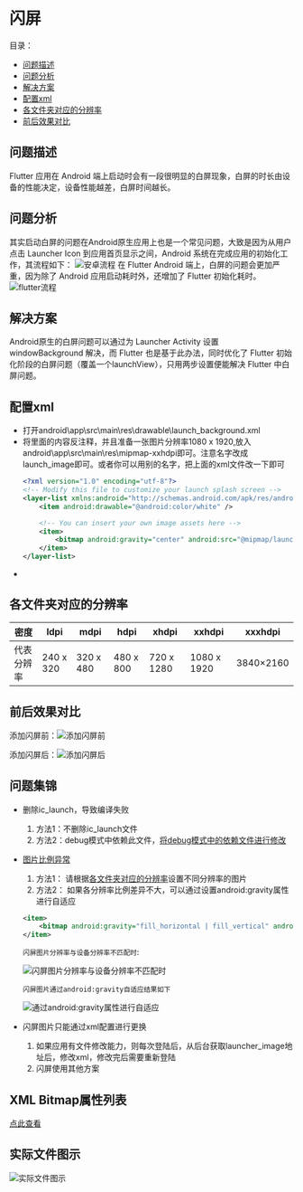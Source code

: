 # 闪屏
目录：
- [问题描述](#desc)
- [问题分析](#analy)
- [解决方案](#resolve)
- [配置xml](#setting)
- [各文件夹对应的分辨率](#pixel)
- [前后效果对比](#compare)
## 问题描述 <span id='desc' />
Flutter 应用在 Android 端上启动时会有一段很明显的白屏现象，白屏的时长由设备的性能决定，设备性能越差，白屏时间越长。

## 问题分析 <span id='analy' />
其实启动白屏的问题在Android原生应用上也是一个常见问题，大致是因为从用户点击 Launcher Icon 到应用首页显示之间，Android 系统在完成应用的初始化工作，其流程如下：
![安卓流程](./images/android.jpg)
在 Flutter Android 端上，白屏的问题会更加严重，因为除了 Android 应用启动耗时外，还增加了 Flutter 初始化耗时。
![flutter流程](./images/flutter.jpg)

## 解决方案 <span id='resolve' />
Android原生的白屏问题可以通过为 Launcher Activity 设置 windowBackground 解决，而 Flutter 也是基于此办法，同时优化了 Flutter 初始化阶段的白屏问题（覆盖一个launchView），只用两步设置便能解决 Flutter 中白屏问题。

## 配置xml <span id='setting' />
- 打开android\app\src\main\res\drawable\launch_background.xml
- 将<item>里面的内容反注释，并且准备一张图片分辨率1080 x 1920,放入android\app\src\main\res\mipmap-xxhdpi即可。注意名字改成launch_image即可。或者你可以用别的名字，把上面的xml文件改一下即可
    ```xml
    <?xml version="1.0" encoding="utf-8"?>
    <!-- Modify this file to customize your launch splash screen -->
    <layer-list xmlns:android="http://schemas.android.com/apk/res/android">
        <item android:drawable="@android:color/white" />

        <!-- You can insert your own image assets here -->
        <item>
            <bitmap android:gravity="center" android:src="@mipmap/launch_image" />
        </item>
    </layer-list>

    ```
- 

## 各文件夹对应的分辨率 <span id='pixel' />
密度	| ldpi|	mdpi|	hdpi	|xhdpi|	xxhdpi	|xxxhdpi
--|--|--|--|--|--|--
代表分辨率	|240 x 320	|320 x 480	|480 x 800|	720 x 1280|	1080 x 1920|	3840×2160

## 前后效果对比 <span id='compare' />
添加闪屏前：![添加闪屏前](./images/no-splash.gif)

添加闪屏后：![添加闪屏后](./images/has-splash.gif)

## 问题集锦
- 删除ic_launch，导致编译失败
    1. 方法1：不删除ic_launch文件
    2. 方法2：debug模式中依赖此文件，[将debug模式中的依赖文件进行修改](./images/delete-ic_launcher.png)

- [图片比例异常](./images/no-adaptor.png)
    1. 方法1： 请根据[各文件夹对应的分辨率](#pixel)设置不同分辨率的图片
    2. 方法2： 如果各分辨率比例差异不大，可以通过设置android:gravity属性进行自适应
    ```xml
    <item>
        <bitmap android:gravity="fill_horizontal | fill_vertical" android:src="@mipmap/launch_image" />
    </item>
    ```
    `闪屏图片分辨率与设备分辨率不匹配时`:

    ![闪屏图片分辨率与设备分辨率不匹配时](./images/no-adaptor.png)

    `闪屏图片通过android:gravity自适应结果如下`

    ![通过android:gravity属性进行自适应](./images/adapted.png)

- 闪屏图片只能通过xml配置进行更换
    1. 如果应用有文件修改能力，则每次登陆后，从后台获取launcher_image地址后，修改xml，修改完后需要重新登陆
    2. 闪屏使用其他方案

## XML Bitmap属性列表
[点此查看](./xmlBitmap.md)


## 实际文件图示
![实际文件图示](./images/flutter_android_splash.png)